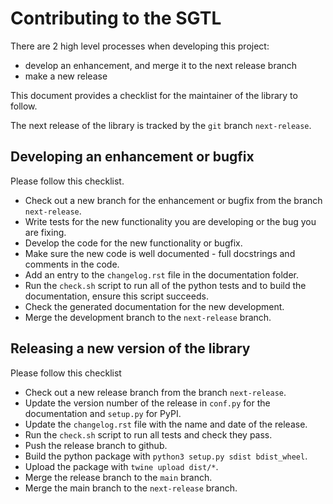 # Contributing to the SGTL

There are 2 high level processes when developing this project:
* develop an enhancement, and merge it to the next release branch
* make a new release

This document provides a checklist for the maintainer of the library to follow.

The next release of the library is tracked by the `git` branch `next-release`.

## Developing an enhancement or bugfix
Please follow this checklist.
* Check out a new branch for the enhancement or bugfix from the branch `next-release`.
* Write tests for the new functionality you are developing or the bug you are fixing.
* Develop the code for the new functionality or bugfix.
* Make sure the new code is well documented - full docstrings and comments in the code.
* Add an entry to the `changelog.rst` file in the documentation folder.
* Run the `check.sh` script to run all of the python tests and to build the documentation, ensure this script succeeds.
* Check the generated documentation for the new development.
* Merge the development branch to the `next-release` branch.

## Releasing a new version of the library
Please follow this checklist
* Check out a new release branch from the branch `next-release`.
* Update the version number of the release in `conf.py` for the documentation and `setup.py` for PyPI.
* Update the `changelog.rst` file with the name and date of the release.
* Run the `check.sh` script to run all tests and check they pass.
* Push the release branch to github.
* Build the python package with `python3 setup.py sdist bdist_wheel`.
* Upload the package with `twine upload dist/*`.
* Merge the release branch to the `main` branch.
* Merge the main branch to the `next-release` branch.
